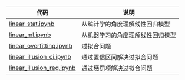 
|代码|说明|
|---|---|
|[linear_stat.ipynb](linear_stat.ipynb)| 从统计学的角度理解线性回归模型 |
|[linear_ml.ipynb](linear_ml.ipynb) | 从机器学习的角度理解线性回归模型 |
|[linear_overfitting.ipynb](linear_overfitting.ipynb)| 过拟合问题 |
|[linear\_illusion_ci.ipynb](linear_illusion_ci.ipynb) | 通过置信区间解决过拟合问题 |
|[linear\_illusion_reg.ipynb](linear_illusion_reg.ipynb) | 通过惩罚项解决过拟合问题 |
